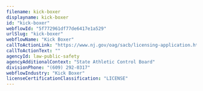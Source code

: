 ```yaml
---
filename: kick-boxer
displayname: kick-boxer
id: "kick-boxer"
webflowId: "5f772961df77de6417e1a529"
urlSlug: "kick-boxer"
webflowName: "Kick Boxer"
callToActionLink: "https://www.nj.gov/oag/sacb/licensing-application.html"
callToActionText: ""
agencyId: law-public-safety
agencyAdditionalContext: "State Athletic Control Board"
divisionPhone: "(609) 292-0317"
webflowIndustry: "Kick Boxer"
licenseCertificationClassification: "LICENSE"
---
```

